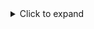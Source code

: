 <details>
  <summary>Click to expand</summary>

  This is the hidden content that gets revealed when you click the summary.

  You can put **Markdown** here too!
  The W3C Working Draft was submitted in 2006. It was named as CORS in 2009. Cross-origin resource sharing (CORS) is a mechanism that allows web pages to access resources from a different domain while bypassing the same-origin policy safely. Using CORS, we are now able to read the resources of other domains if we are allowed to read it. Basically, the server explicitly allows cross-origin requests by including specific HTTP headers in its response.

    The mechanism classifies three different categories of subresource access:

    Cross-origin writes
    Cross-origin embeds
    Cross-origin reads
</details>
